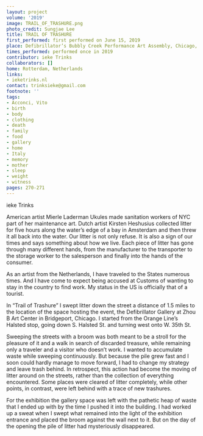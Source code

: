 ```yaml
---
layout: project
volume: '2019'
image: TRAIL_OF_TRASHURE.png
photo_credit: Sungjae Lee
title: TRAIL OF TRASHURE
first_performed: first performed on June 15, 2019
place: Defibrillator’s Bubbly Creek Performance Art Assembly, Chicago, IL
times_performed: performed once in 2019
contributor: ieke Trinks
collaborators: []
home: Rotterdam, Netherlands
links:
- ieketrinks.nl
contact: trinksieke@gmail.com
footnote: ''
tags:
- Acconci, Vito
- birth
- body
- clothing
- death
- family
- food
- gallery
- home
- Italy
- memory
- mother
- sleep
- weight
- witness
pages: 270-271
---
```


ieke Trinks

American artist Mierle Laderman Ukules made sanitation workers of NYC part of her maintenance art. Dutch artist Kirsten Heshusius collected litter for five hours along the water’s edge of a bay in Amsterdam and then threw it all back into the water. Our litter is not only refuse. It is also a sign of our times and says something about how we live. Each piece of litter has gone through many different hands, from the manufacturer to the transporter to the storage worker to the salesperson and finally into the hands of the consumer.

As an artist from the Netherlands, I have traveled to the States numerous times. And I have come to expect being accused at Customs of wanting to stay in the country to find work. My status in the US is officially that of a tourist.

In “Trail of Trashure” I swept litter down the street a distance of 1.5 miles to the location of the space hosting the event, the Defibrillator Gallery at Zhou B Art Center in Bridgeport, Chicago. I started from the Orange Line’s Halsted stop, going down S. Halsted St. and turning west onto W. 35th St.

Sweeping the streets with a broom was both meant to be a stroll for the pleasure of it and a walk in search of discarded treasure, while remaining only a traveler and a visitor who doesn’t work. I wanted to accumulate waste while sweeping continuously. But because the pile grew fast and I soon could hardly manage to move forward, I had to change my strategy and leave trash behind. In retrospect, this action had become the moving of litter around on the streets, rather than the collection of everything encountered. Some places were cleared of litter completely, while other points, in contrast, were left behind with a trace of new trashures.

For the exhibition the gallery space was left with the pathetic heap of waste that I ended up with by the time I pushed it into the building. I had worked up a sweat when I swept what remained into the light of the exhibition entrance and placed the broom against the wall next to it. But on the day of the opening the pile of litter had mysteriously disappeared.

